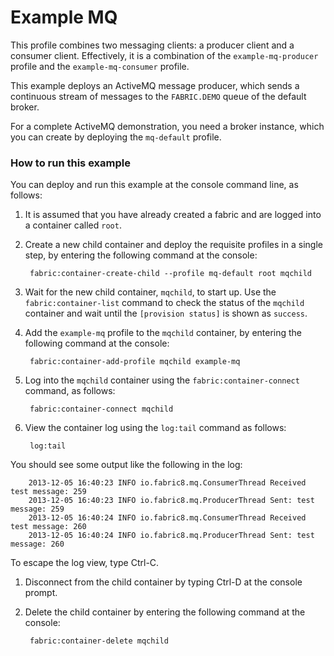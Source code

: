 # Example MQ

This profile combines two messaging clients: a producer client and a consumer client. Effectively, it is a combination of the `example-mq-producer` profile and the `example-mq-consumer` profile.

This example deploys an ActiveMQ message producer, which sends a continuous stream of messages to the `FABRIC.DEMO` queue of the default broker.

For a complete ActiveMQ demonstration, you need a broker instance, which you can create by deploying the `mq-default` profile.

### How to run this example

You can deploy and run this example at the console command line, as follows:

1. It is assumed that you have already created a fabric and are logged into a container called `root`.
1. Create a new child container and deploy the requisite profiles in a single step, by entering the following command at the console:

        fabric:container-create-child --profile mq-default root mqchild

1. Wait for the new child container, `mqchild`, to start up. Use the `fabric:container-list` command to check the status of the `mqchild` container and wait until the `[provision status]` is shown as `success`.
1. Add the `example-mq` profile to the `mqchild` container, by entering the following command at the console:

        fabric:container-add-profile mqchild example-mq

1. Log into the `mqchild` container using the `fabric:container-connect` command, as follows:

        fabric:container-connect mqchild

1. View the container log using the `log:tail` command as follows:

        log:tail

 You should see some output like the following in the log:

        2013-12-05 16:40:23 INFO io.fabric8.mq.ConsumerThread Received test message: 259
        2013-12-05 16:40:23 INFO io.fabric8.mq.ProducerThread Sent: test message: 259
        2013-12-05 16:40:24 INFO io.fabric8.mq.ConsumerThread Received test message: 260
        2013-12-05 16:40:24 INFO io.fabric8.mq.ProducerThread Sent: test message: 260

 To escape the log view, type Ctrl-C.
1. Disconnect from the child container by typing Ctrl-D at the console prompt.
1. Delete the child container by entering the following command at the console:

        fabric:container-delete mqchild